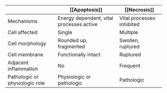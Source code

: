 |                                | [[Apoptosis]]                                | [[Necrosis]]                  |
| ------------------------------ | ---------------------------------------- | ------------------------- |
| Mechanisms                     | Energy dependent, vital processes active | Vital processes inhibited |
| Cell affected                  | Single                                   | Multiple                  |
| Cell morphology                | Rounded up, fragmented                   | Swollen, ruptured         |
| Cell membrane                  | Functionally intact                      | Ruptured                  |
| Adjacent inflammation          | No                                       | Frequent                  |
| Pathologic or physiologic role | Physiologic or pathologic                | Pathologic                | 
